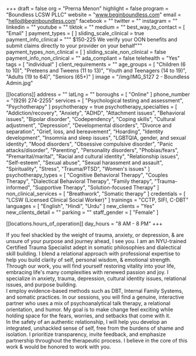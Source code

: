 +++
draft = false
org = "Prerna Menon"
highlight = false
program = "Boundless LCSW PLLC"
website = "www.beginboundless.com"
email = "hello@beginboundless.com"
facebook = ""
twitter = ""
instagram = ""
linkedin = ""
youtube = ""
tiktok = ""
medium = ""
best_way_to_contact = [ "Email" ]
payment_types = [ ]
sliding_scale_clinical = true
payment_info_clinical = """
$150-225
We verify your OON benefits and submit claims directly to your provider on your behalf"""
payment_types_non_clinical = [ ]
sliding_scale_non_clinical = false
payment_info_non_clinical = ""
ada_compliant = false
telehealth = "Yes"
tags = [ "individual" ]
client_requirements = ""
age_groups = [
  "Children (6 to 10)",
  "Preteens and Tweens (11 to 13)",
  "Youth and Teenagers (14 to 19)",
  "Adults (19 to 64)",
  "Seniors (65+)"
]
image = "/img/IMG_5127 2 - Boundless Admin.jpg"

[[locations]]
address = ""
latLng = ""
boroughs = [ "Online" ]
phone_number = "(929) 274-2255"
services = [ "Psychological testing and assessment", "Psychotherapy" ]
psychotherapy = true
psychotherapy_specialties = [
  "Addiction/recovery",
  "Anxiety",
  "ADHD",
  "Attachment issues",
  "Behavioral issues",
  "Bipolar disorder",
  "Codependency",
  "Coping skills",
  "Cultural adjustment",
  "Depression",
  "Developmental disorders",
  "Divorce and separation",
  "Grief, loss, and bereavement",
  "Hoarding",
  "Identity development",
  "Insomnia and sleep issues",
  "LGBTQIA, gender, and sexual identity",
  "Mood disorders",
  "Obsessive compulsive disorder",
  "Panic attacks/disorder",
  "Parenting",
  "Personality disorders",
  "Phobias/fears",
  "Premarital/marital",
  "Racial and cultural identity",
  "Relationship issues",
  "Self-esteem",
  "Sexual abuse",
  "Sexual harassment and assault",
  "Spirituality",
  "Stress",
  "Trauma/PTSD",
  "Women's issues"
]
psychotherapy_types = [
  "Cognitive Behavioral Therapy",
  "Couples Therapy",
  "Dialectical Behavioral Therapy",
  "Family therapy",
  "Trauma-informed",
  "Supportive Therapy",
  "Solution-focused Therapy"
]
non_clinical_services = [ "Breathwork", "Somatic therapy" ]
credentials = [ "LCSW (Licensed Clinical Social Worker)" ]
trainings = "CCTP, SIFI, C-DBT"
languages = [ "English", "Hindi", "Urdu" ]
new_clients = "Yes"
new_clients_detail = ""
parking = ""
staff_gender = [ "Female" ]

  [[locations.hours_of_operation]]
  day_hours = "8 AM - 8 PM"
+++

If you feel shackled by the weight of trauma, anxiety, or depression, & are unsure of your purpose and journey ahead, I see you. I am an NYU-trained Certified Trauma Specialist adept in somatic philosophies and dialectical skill building. I blend a relational approach with professional expertise to help you build clarity of self, personal wisdom, & emotional strength. Through our work, you will find yourself restoring vitality into your life, embracing life's many complexities with renewed passion and joy. I specialize in anxiety, trauma, depression, cultural identity issues, relational issues, and purpose building. <br>
I employ evidence-based methods such as DBT, Internal Family Systems, and somatic practices. In our sessions, you will find a genuine, interactive partner who uses a mix of psychoanalytical talk therapy, a relational orientation, and humor. My goal is to make change feel exciting while holding space for the fears, worries, and setbacks that come with it. <br>
In the safety of an authentic relationship, I will help you develop an integrated, unshackled sense of self, free from the burdens of shame and isolation. I prioritize transparency, invite feedback, and emphasize partnership throughout the therapeutic process. I believe in the core of this work & would be honored to work with you. <br>
